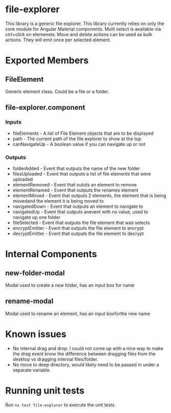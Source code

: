 # file-explorer

This library is a generic file explorer. This library currently relies on only the core module for Angular Material components. Multi select is available via ctrl+click on elemenets. Move and delete actions can be used as bulk actions. They will emit once per selected element.

# Exported Members

## FileElement

Generic element class. Could be a file or a folder.

## file-explorer.component

### Inputs

- fileElements - A list of File Element objects that are to be displayed
- path - The current path of the file explorer to show at the top
- canNavigateUp - A boolean value if you can navigate up or not

### Outputs

- folderAdded - Event that outputs the name of the new folder
- filesUploaded - Event that outputs a list of file elements that were uploaded
- elementRemoved - Event that oututs an element to remove
- elementRenamed - Event that outputs the renames element
- elementMoved - Event that outputs 2 elements, the element that is being movedand the element it is being moved to
- navigatedDown - Event that outputs an element to navigate to
- navigatedUp - Event that outputs anevent with no value, used to navigate up one folder
- fileSelected - Event that outputs the file element that was selects
- encryptEmitter - Event that outputs the file element to encrypt
- decryptEmitter - Event that outputs the file element to decrypt

# Internal Components

## new-folder-modal

Modal used to create a new folder, has an input box for name

## rename-modal

Modal used to rename an element, has an input boxforthe new name

# Known issues

- No internal drag and drop. I could not come up with a nice way to make the drag event know the difference between dragging files from the desktop vs dragging internal files/folder.
- No move to deep directory, would likely need to be passed in under a separate variable.

# Running unit tests

Run `nx test file-explorer` to execute the unit tests.
